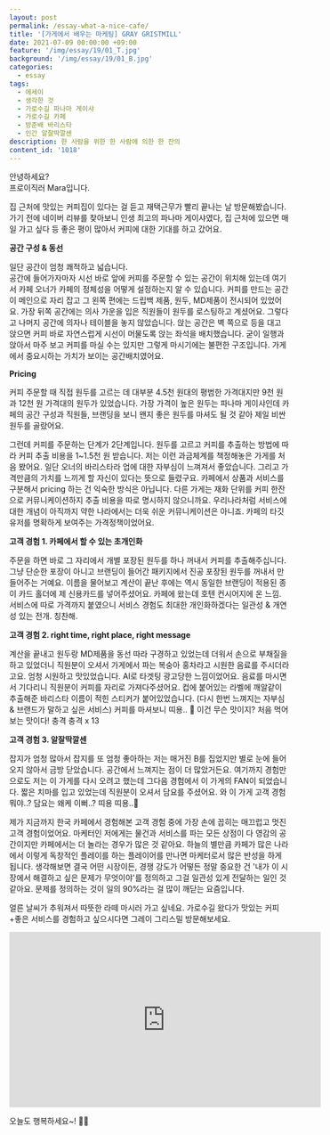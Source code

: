 ```yaml
---
layout: post
permalink: /essay-what-a-nice-cafe/
title: '[가게에서 배우는 마케팅] GRAY GRISTMILL'
date: 2021-07-09 00:00:00 +09:00
feature: '/img/essay/19/01_T.jpg'
background: '/img/essay/19/01_B.jpg'
categories:
  - essay
tags:
  - 에세이
  - 생각한 것 
  - 가로수길 파나마 게이샤
  - 가로수길 카페
  - 방준배 바리스타
  - 인간 알잘딱깔센
description: 한 사람을 위한 한 사람에 의한 한 잔의
content_id: '1018'
---
```


안녕하세요?<br>프로이직러 Mara입니다.

집 근처에 맛있는 커피집이 있다는 걸 듣고 재택근무가 빨리 끝나는 날 방문해봤습니다. 가기 전에 네이버 리뷰를 찾아보니 인생 최고의 파나마 게이샤였다, 집 근처에 있으면 매일 가고 싶다 등 좋은 평이 많아서 커피에 대한 기대를 하고 갔어요.

**공간 구성 & 동선**

일단 공간이 엄청 쾌적하고 넓습니다.<br>
공간에 들어가자마자 시선 바로 앞에 커피를 주문할 수 있는 공간이 위치해 있는데 여기서 카페 오너가 카페의 정체성을 어떻게 설정하는지 알 수 있습니다. 커피를 만드는 공간이 메인으로 자리 잡고 그 왼쪽 편에는 드립백 제품, 원두, MD제품이 전시되어 있었어요. 가장 뒤쪽 공간에는 의사 가운을 입은 직원들이 원두를 로스팅하고 계셨어요. 그렇다고 나머지 공간에 의자나 테이블을 놓지 않았습니다. 앉는 공간은 벽 쪽으로 등을 대고 앉으면 커피 바로 자연스럽게 시선이 머물도록 앉는 좌석을 배치했습니다. 굳이 일행과 앉아서 마주 보고 커피를 마실 수는 있지만 그렇게 마시기에는 불편한 구조입니다. 가게에서 중요시하는 가치가 보이는 공간배치였어요.

**Pricing**

커피 주문할 때 직접 원두를 고르는 데 대부분 4.5천 원대의 평범한 가격대지만 9천 원과 12천 원 가격대의 원두가 있었습니다. 가장 가격이 높은 원두는 파나마 게이샤인데 카페의 공간 구성과 직원들, 브랜딩을 보니 왠지 좋은 원두를 마셔도 될 것 같아 제일 비싼 원두를 골랐어요.

그런데 커피를 주문하는 단계가 2단계입니다. 원두를 고르고 커피를 추출하는 방법에 따라 커피 추출 비용을 1~1.5천 원 받습니다. 저는 이런 과금체계를 책정해놓은 가게를 처음 봤어요. 일단 오너의 바리스타라 업에 대한 자부심이 느껴져서 좋았습니다. 그리고 가격만큼의 가치를 느끼게 할 자신이 있다는 뜻으로 들렸구요. 카페에서 상품과 서비스를 구분해서 pricing 하는 건 익숙한 방식은 아닙니다. 다른 가게는 재화 단위를 커피 한잔으로 커뮤니케이션하지 추출 비용을 따로 명시하지 않으니까요. 우리나라처럼 서비스에 대한 개념이 아직까지 약한 나라에서는 더욱 쉬운 커뮤니케이션은 아니죠. 카페의 타깃 유저를 명확하게 보여주는 가격정책이었어요.

**고객 경험 1. 카페에서 할 수 있는 초개인화**

주문을 하면 바로 그 자리에서 개별 포장된 원두를 하나 꺼내서 커피를 추출해주십니다. 그냥 단순한 포장이 아니고 브랜딩이 들어간 패키지에서 진공 포장된 원두를 꺼내서 만들어주는 거예요. 이름을 물어보고 계산이 끝난 후에는 역시 동일한 브랜딩이 적용된 종이 카드 홀더에 제 신용카드를 넣어주셨어요. 카페에 왔는데 호텐 컨시어지에 온 느낌. 서비스에 따로 가격까지 붙였으니 서비스 경험도 최대한 개인화하겠다는 일관성 & 개연성 있는 전개. 칭찬해.

**고객 경험 2. right time, right place, right message**

계산을 끝내고 원두랑 MD제품을 동선 따라 구경하고 있었는데 더워서 손으로 부채질을 하고 있었더니 직원분이 오셔서 가게에서 파는 복숭아 홍차라고 시원한 음료를 주시더라고요. 엄청 시원하고 맛있었습니다. AI로 타겟팅 광고당한 느낌이었어요. 음료를 마시면서 기다리니 직원분이 커피를 자리로 가져다주셨어요. 컵에 붙어있는 라벨에 깨알같이 추출해준 바리스타 이름이 적힌 스티커가 붙어있었습니다. (다시 한번 느껴지는 자부심& 브랜드가 말하고 싶은 서비스) 커피를 마셔보니 띠용.. 👀 이건 무슨 맛이지? 처음 먹어보는 맛이다! 충격 충격 x 13

**고객 경험 3. 알잘딱깔센**

잡지가 엄청 많아서 잡지를 또 엄청 좋아하는 저는 매거진 B를 집었지만 별로 눈에 들어오지 않아서 금방 닫았습니다. 공간에서 느껴지는 점이 더 많았거든요. 여기까지 경험만으로도 저는 이 가게를 다시 오려고 했는데 그다음 경험에서 이 가게의 FAN이 되었습니다. 짧은 치마를 입고 있었는데 직원분이 오셔서 담요를 주셨어요. 와 이 가게 고객 경험 뭐야..? 담요는 왜케 이뻐..? 띠용 띠용..👀

제가 지금까지 한국 카페에서 경험해본 고객 경험 중에 가장 손에 꼽히는 매끄럽고 멋진 고객 경험이었어요. 마케터인 저에게는 물건과 서비스를 파는 모든 상점이 다 영감의 공간이지만 카페에서는 더 놀라는 경우가 많은 것 같아요. 하늘의 별만큼 카페가 많은 나라에서 이렇게 독창적인 플레이를 하는 플레이어를 만나면 마케터로서 많은 반성을 하게 됩니다. 생각해보면 결국 어떤 시장이든, 경쟁 강도가 어떻든 정말 중요한 건 '내가 이 시장에서 해결하고 싶은 문제가 무엇이야'를 정의하고 그걸 일관성 있게 전달하는 일인 것 같아요. 문제를 정의하는 것이 일의 90%라는 걸 많이 깨닫는 요즘입니다.

얼른 날씨가 추워져서 따뜻한 라떼 마시러 가고 싶네요. 가로수길 왔다가 맛있는 커피+좋은 서비스를 경험하고 싶으시다면 그레이 그리스밀 방문해보세요.

<center><iframe width="560" height="315" src="https://www.youtube.com/embed/A3SRZBoODNU" title="YouTube video player" frameborder="0" allow="accelerometer; autoplay; clipboard-write; encrypted-media; gyroscope; picture-in-picture" allowfullscreen></iframe></center>

오늘도 행복하세요~! 🙋‍♀️
